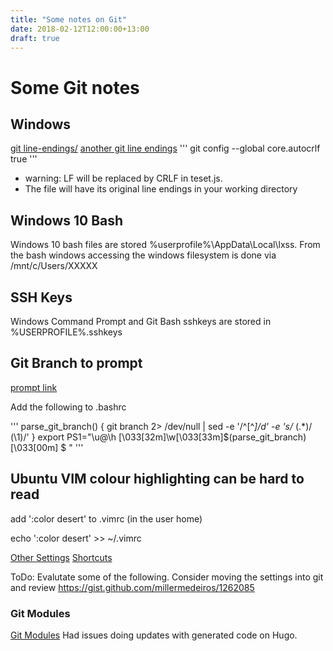 ```yaml
---
title: "Some notes on Git"
date: 2018-02-12T12:00:00+13:00
draft: true
---
```


# Some Git notes



## Windows


[git line-endings/](https://help.github.com/articles/dealing-with-line-endings/)
[another git line endings](https://lostechies.com/keithdahlby/2011/04/06/windows-git-tip-hide-carriage-return-in-diff/)
'''
git config --global core.autocrlf true
'''
 - warning: LF will be replaced by CRLF in teset.js.
 - The file will have its original line endings in your working directory

## Windows 10 Bash
Windows 10 bash files are stored %userprofile%\AppData\Local\lxss.
From the bash windows accessing the windows filesystem is done via /mnt/c/Users/XXXXX

## SSH Keys
Windows Command Prompt and Git Bash sshkeys are stored in %USERPROFILE%\.sshkeys 

## Git Branch to prompt 
[prompt link](https://sujipthapa.co/blog/git-pro-tip-show-your-branch-on-linux-ubuntu-terminal)

Add the following to .bashrc

'''
parse_git_branch() {
     git branch 2> /dev/null | sed -e '/^[^*]/d' -e 's/* \(.*\)/ (\1)/'
}
export PS1="\u@\h \[\033[32m\]\w\[\033[33m\]\$(parse_git_branch)\[\033[00m\] $ "
'''


## Ubuntu VIM colour highlighting can be hard to read
add ':color desert' to .vimrc (in the user home)

echo ':color desert' >> ~/.vimrc

[Other Settings](https://dougblack.io/words/a-good-vimrc.html)
[Shortcuts](https://linuxacademy.com/blog/linux/vi-short-cuts-for-beginners/)

ToDo: Evalutate some of the following.  Consider moving the settings into git and review https://gist.github.com/millermedeiros/1262085



### Git Modules
[Git Modules](https://chrisjean.com/git-submodules-adding-using-removing-and-updating/)
Had issues doing updates with generated code on Hugo.
